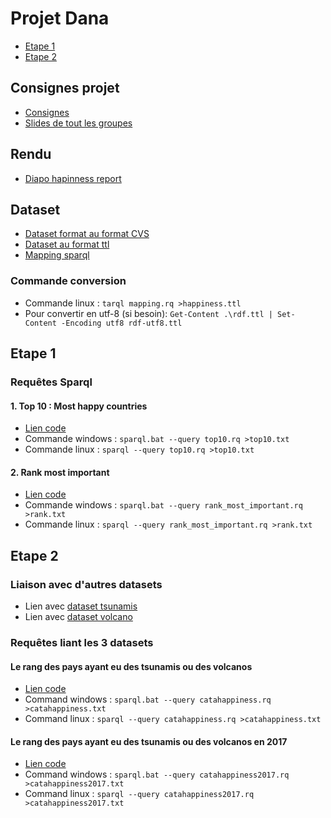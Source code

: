 # Projet Dana

* [Etape 1](https://github.com/RoxaneKM/web-semantic-project/edit/master/README.md#etape-1) 
* [Etape 2](https://github.com/RoxaneKM/web-semantic-project/edit/master/README.md#etape-2)

## Consignes projet 
* [Consignes](https://docs.google.com/document/d/1QL7D6zpCqcbWIOy2oitHO7SfcmTnf1Ps1ncrEOEwWZE/edit)
* [Slides de tout les groupes](https://docs.google.com/document/d/1LE7Jh_jwyxZoCOW7hc7caXb946pYNszV1U9HiaZ6nQA/edit)

## Rendu
* [Diapo hapinness report](https://docs.google.com/presentation/d/1xv-MBmoSdE04zFjmj5UKY_AnCqqhu3dZnK-nblnLPl4/edit)

## Dataset 
* [Dataset format au format CVS](https://github.com/RoxaneKM/web-semantic-project/blob/master/2017.csv)
* [Dataset au format ttl](https://github.com/RoxaneKM/web-semantic-project/blob/master/happiness.ttl)
* [Mapping sparql](https://gitlab.com/RoxaneKM/web-semantic-project/blob/master/mapping.rq)

### Commande conversion
* Commande linux : `tarql mapping.rq >happiness.ttl`
* Pour convertir en utf-8 (si besoin): `Get-Content .\rdf.ttl | Set-Content -Encoding utf8 rdf-utf8.ttl`

## Etape 1

### Requêtes Sparql

#### 1. Top 10 : Most happy countries
* [Lien code](https://github.com/RoxaneKM/web-semantic-project/blob/master/rank_most_important.rq)
* Commande windows : `sparql.bat --query top10.rq >top10.txt`
* Commande linux : `sparql --query top10.rq >top10.txt`

#### 2. Rank most important
* [Lien code](https://github.com/RoxaneKM/web-semantic-project/blob/master/top10.rq)
* Commande windows : `sparql.bat --query rank_most_important.rq >rank.txt`
* Commande linux : `sparql --query rank_most_important.rq >rank.txt`

## Etape 2

### Liaison avec d'autres datasets

* Lien avec [dataset tsunamis](https://github.com/RoxaneKM/web-semantic-project/blob/master/tsunami.ttl)
* Lien avec [dataset volcano](https://github.com/RoxaneKM/web-semantic-project/blob/master/volcano.ttl)

### Requêtes liant les 3 datasets

#### Le rang des pays ayant eu des tsunamis ou des volcanos

* [Lien code](https://github.com/RoxaneKM/web-semantic-project/blob/master/catahappiness.rq)
* Command windows : `sparql.bat --query catahappiness.rq >catahappiness.txt` 
* Command linux : `sparql --query catahappiness.rq >catahappiness.txt` 

#### Le rang des pays ayant eu des tsunamis ou des volcanos en 2017
* [Lien code](https://github.com/RoxaneKM/web-semantic-project/blob/master/catahappiness2017.rq)
* Command windows : `sparql.bat --query catahappiness2017.rq >catahappiness2017.txt` 
* Command linux : `sparql --query catahappiness2017.rq >catahappiness2017.txt` 
 
